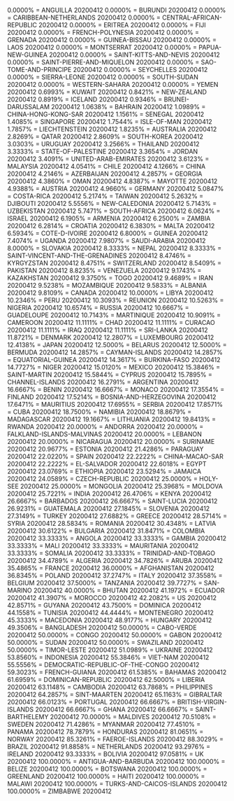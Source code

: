 0.0000% = ANGUILLA 20200412 
0.0000% = BURUNDI 20200412 
0.0000% = CARIBBEAN-NETHERLANDS 20200412 
0.0000% = CENTRAL-AFRICAN-REPUBLIC 20200412 
0.0000% = ERITREA 20200412 
0.0000% = FIJI 20200412 
0.0000% = FRENCH-POLYNESIA 20200412 
0.0000% = GRENADA 20200412 
0.0000% = GUINEA-BISSAU 20200412 
0.0000% = LAOS 20200412 
0.0000% = MONTSERRAT 20200412 
0.0000% = PAPUA-NEW-GUINEA 20200412 
0.0000% = SAINT-KITTS-AND-NEVIS 20200412 
0.0000% = SAINT-PIERRE-AND-MIQUELON 20200412 
0.0000% = SAO-TOME-AND-PRINCIPE 20200412 
0.0000% = SEYCHELLES 20200412 
0.0000% = SIERRA-LEONE 20200412 
0.0000% = SOUTH-SUDAN 20200412 
0.0000% = WESTERN-SAHARA 20200412 
0.0000% = YEMEN 20200412 
0.6993% = KUWAIT 20200412 
0.8421% = NEW-ZEALAND 20200412 
0.8919% = ICELAND 20200412 
0.9346% = BRUNEI-DARUSSALAM 20200412 
1.0638% = BAHRAIN 20200412 
1.0989% = CHINA-HONG-KONG-SAR 20200412 
1.1561% = SENEGAL 20200412 
1.4085% = SINGAPORE 20200412 
1.7544% = ISLE-OF-MAN 20200412 
1.7857% = LIECHTENSTEIN 20200412 
1.8235% = AUSTRALIA 20200412 
2.8269% = QATAR 20200412 
2.8609% = SOUTH-KOREA 20200412 
3.0303% = URUGUAY 20200412 
3.2566% = THAILAND 20200412 
3.3333% = STATE-OF-PALESTINE 20200412 
3.3654% = JORDAN 20200412 
3.4091% = UNITED-ARAB-EMIRATES 20200412 
3.6123% = MALAYSIA 20200412 
4.0541% = CHILE 20200412 
4.1266% = CHINA 20200412 
4.2146% = AZERBAIJAN 20200412 
4.2857% = GEORGIA 20200412 
4.3860% = OMAN 20200412 
4.8387% = MAYOTTE 20200412 
4.9388% = AUSTRIA 20200412 
4.9660% = GERMANY 20200412 
5.0847% = COSTA-RICA 20200412 
5.2174% = TAIWAN 20200412 
5.2632% = DJIBOUTI 20200412 
5.5556% = NEW-CALEDONIA 20200412 
5.7143% = UZBEKISTAN 20200412 
5.7471% = SOUTH-AFRICA 20200412 
6.0624% = ISRAEL 20200412 
6.1905% = ARMENIA 20200412 
6.2500% = ZAMBIA 20200412 
6.2814% = CROATIA 20200412 
6.3830% = MALTA 20200412 
6.5934% = COTE-D-IVOIRE 20200412 
6.8000% = GUINEA 20200412 
7.4074% = UGANDA 20200412 
7.9807% = SAUDI-ARABIA 20200412 
8.0000% = SLOVAKIA 20200412 
8.3333% = NEPAL 20200412 
8.3333% = SAINT-VINCENT-AND-THE-GRENADINES 20200412 
8.4746% = KYRGYZSTAN 20200412 
8.4751% = SWITZERLAND 20200412 
8.5409% = PAKISTAN 20200412 
8.8235% = VENEZUELA 20200412 
9.1743% = KAZAKHSTAN 20200412 
9.3750% = TOGO 20200412 
9.4689% = IRAN 20200412 
9.5238% = MOZAMBIQUE 20200412 
9.5833% = ALBANIA 20200412 
9.8109% = CANADA 20200412 
10.0000% = LIBYA 20200412 
10.2346% = PERU 20200412 
10.3093% = REUNION 20200412 
10.5263% = NIGERIA 20200412 
10.6574% = RUSSIA 20200412 
10.6667% = GUADELOUPE 20200412 
10.7143% = MARTINIQUE 20200412 
10.9091% = CAMEROON 20200412 
11.1111% = CHAD 20200412 
11.1111% = CURACAO 20200412 
11.1111% = IRAQ 20200412 
11.1111% = SRI-LANKA 20200412 
11.8721% = DENMARK 20200412 
12.2807% = LUXEMBOURG 20200412 
12.4138% = JAPAN 20200412 
12.5000% = BELARUS 20200412 
12.5000% = BERMUDA 20200412 
14.2857% = CAYMAN-ISLANDS 20200412 
14.2857% = EQUATORIAL-GUINEA 20200412 
14.3617% = BURKINA-FASO 20200412 
14.7727% = NIGER 20200412 
15.0120% = MEXICO 20200412 
15.3846% = SAINT-MARTIN 20200412 
15.5844% = CYPRUS 20200412 
15.7895% = CHANNEL-ISLANDS 20200412 
16.2791% = ARGENTINA 20200412 
16.6667% = BENIN 20200412 
16.6667% = MONACO 20200412 
17.3554% = FINLAND 20200412 
17.5214% = BOSNIA-AND-HERZEGOVINA 20200412 
17.6471% = MAURITIUS 20200412 
17.6955% = SERBIA 20200412 
17.8571% = CUBA 20200412 
18.7500% = NAMIBIA 20200412 
18.8679% = MADAGASCAR 20200412 
19.1667% = LITHUANIA 20200412 
19.8413% = RWANDA 20200412 
20.0000% = ANDORRA 20200412 
20.0000% = FALKLAND-ISLANDS-MALVINAS 20200412 
20.0000% = LEBANON 20200412 
20.0000% = NICARAGUA 20200412 
20.0000% = SURINAME 20200412 
20.9677% = ESTONIA 20200412 
21.4286% = PARAGUAY 20200412 
22.0220% = SPAIN 20200412 
22.2222% = CHINA-MACAO-SAR 20200412 
22.2222% = EL-SALVADOR 20200412 
22.6018% = EGYPT 20200412 
23.0769% = ETHIOPIA 20200412 
23.5294% = JAMAICA 20200412 
24.0589% = CZECH-REPUBLIC 20200412 
25.0000% = HOLY-SEE 20200412 
25.0000% = MONGOLIA 20200412 
25.3968% = MOLDOVA 20200412 
25.7221% = INDIA 20200412 
26.4706% = KENYA 20200412 
26.6667% = BARBADOS 20200412 
26.6667% = SAINT-LUCIA 20200412 
26.9231% = GUATEMALA 20200412 
27.1845% = SLOVENIA 20200412 
27.3149% = TURKEY 20200412 
27.6882% = GREECE 20200412 
28.5714% = SYRIA 20200412 
28.5834% = ROMANIA 20200412 
30.4348% = LATVIA 20200412 
30.6122% = BULGARIA 20200412 
31.8471% = COLOMBIA 20200412 
33.3333% = ANGOLA 20200412 
33.3333% = GAMBIA 20200412 
33.3333% = MALI 20200412 
33.3333% = MAURITANIA 20200412 
33.3333% = SOMALIA 20200412 
33.3333% = TRINIDAD-AND-TOBAGO 20200412 
34.4789% = ALGERIA 20200412 
34.7826% = ARUBA 20200412 
35.4865% = FRANCE 20200412 
36.0000% = AFGHANISTAN 20200412 
36.8345% = POLAND 20200412 
37.2747% = ITALY 20200412 
37.3558% = BELGIUM 20200412 
37.5000% = TANZANIA 20200412 
39.7727% = SAN-MARINO 20200412 
40.0000% = BHUTAN 20200412 
41.1972% = ECUADOR 20200412 
41.3907% = MOROCCO 20200412 
42.2082% = US 20200412 
42.8571% = GUYANA 20200412 
43.7500% = DOMINICA 20200412 
44.1558% = TUNISIA 20200412 
44.4444% = MONTENEGRO 20200412 
45.3333% = MACEDONIA 20200412 
48.9177% = HUNGARY 20200412 
49.3506% = BANGLADESH 20200412 
50.0000% = CABO-VERDE 20200412 
50.0000% = CONGO 20200412 
50.0000% = GABON 20200412 
50.0000% = SUDAN 20200412 
50.0000% = SWAZILAND 20200412 
50.0000% = TIMOR-LESTE 20200412 
51.0989% = UKRAINE 20200412 
53.8560% = INDONESIA 20200412 
55.3846% = VIET-NAM 20200412 
55.5556% = DEMOCRATIC-REPUBLIC-OF-THE-CONGO 20200412 
59.3023% = FRENCH-GUIANA 20200412 
61.5385% = BAHAMAS 20200412 
61.6959% = DOMINICAN-REPUBLIC 20200412 
62.5000% = LIBERIA 20200412 
63.1148% = CAMBODIA 20200412 
63.7868% = PHILIPPINES 20200412 
64.2857% = SINT-MAARTEN 20200412 
65.1163% = GIBRALTAR 20200412 
66.0123% = PORTUGAL 20200412 
66.6667% = BRITISH-VIRGIN-ISLANDS 20200412 
66.6667% = GHANA 20200412 
66.6667% = SAINT-BARTHELEMY 20200412 
70.0000% = MALDIVES 20200412 
70.5108% = SWEDEN 20200412 
71.4286% = MYANMAR 20200412 
77.4510% = PANAMA 20200412 
78.7879% = HONDURAS 20200412 
81.0651% = NORWAY 20200412 
85.3261% = FAEROE-ISLANDS 20200412 
88.3029% = BRAZIL 20200412 
91.8858% = NETHERLANDS 20200412 
93.2976% = IRELAND 20200412 
93.3333% = BOLIVIA 20200412 
97.0581% = UK 20200412 
100.0000% = ANTIGUA-AND-BARBUDA 20200412 
100.0000% = BELIZE 20200412 
100.0000% = BOTSWANA 20200412 
100.0000% = GREENLAND 20200412 
100.0000% = HAITI 20200412 
100.0000% = MALAWI 20200412 
100.0000% = TURKS-AND-CAICOS-ISLANDS 20200412 
100.0000% = ZIMBABWE 20200412 
